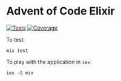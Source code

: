 # Advent of Code Elixir

[![Tests](https://github.com/ryanwinchester/advent-of-code-elixir/workflows/Tests/badge.svg)](https://github.com/ryanwinchester/advent-of-code-elixir/actions?query=workflow%3ATests)
 [![Coverage](https://coveralls.io/repos/github/ryanwinchester/advent-of-code-elixir/badge.svg?branch=master)](https://coveralls.io/github/ryanwinchester/advent-of-code-elixir?branch=master)


To test:

```
mix test
```

To play with the application in `iex`:

```
iex -S mix
```
